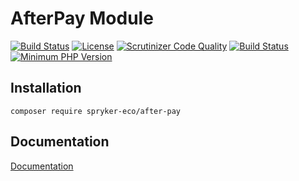 # AfterPay Module

[![Build Status](https://travis-ci.org/spryker-eco/after-pay.svg?branch=master)](https://travis-ci.org/spryker-eco/after-pay)
[![License](https://img.shields.io/github/license/spryker-eco/after-pay.svg?b=master)](https://github.com/spryker-eco/after-pay)
[![Scrutinizer Code Quality](https://scrutinizer-ci.com/g/spryker-eco/after-pay/badges/quality-score.png?b=master)](https://scrutinizer-ci.com/g/spryker-eco/after-pay/?branch=master)
[![Build Status](https://scrutinizer-ci.com/g/spryker-eco/after-pay/badges/build.png?b=master)](https://scrutinizer-ci.com/g/spryker-eco/after-pay/build-status/master)
[![Minimum PHP Version](https://img.shields.io/badge/php-%3E%3D%207.3-8892BF.svg)](https://php.net/)

## Installation

```
composer require spryker-eco/after-pay
```

## Documentation

[Documentation](https://documentation.spryker.com/industry_partners/payment/afterpay/afterpay.htm)